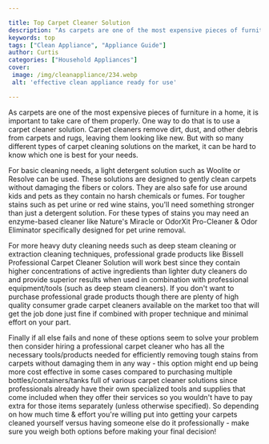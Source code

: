 ```yaml
---

title: Top Carpet Cleaner Solution
description: "As carpets are one of the most expensive pieces of furniture in a home, it is important to take care of them properly. One way to ...get the full scoop"
keywords: top
tags: ["Clean Appliance", "Appliance Guide"]
author: Curtis
categories: ["Household Appliances"]
cover: 
 image: /img/cleanappliance/234.webp
 alt: 'effective clean appliance ready for use'

---
```


As carpets are one of the most expensive pieces of furniture in a home, it is important to take care of them properly. One way to do that is to use a carpet cleaner solution. Carpet cleaners remove dirt, dust, and other debris from carpets and rugs, leaving them looking like new. But with so many different types of carpet cleaning solutions on the market, it can be hard to know which one is best for your needs.

For basic cleaning needs, a light detergent solution such as Woolite or Resolve can be used. These solutions are designed to gently clean carpets without damaging the fibers or colors. They are also safe for use around kids and pets as they contain no harsh chemicals or fumes. For tougher stains such as pet urine or red wine stains, you'll need something stronger than just a detergent solution. For these types of stains you may need an enzyme-based cleaner like Nature's Miracle or OdorXit Pro-Cleaner & Odor Eliminator specifically designed for pet urine removal. 

For more heavy duty cleaning needs such as deep steam cleaning or extraction cleaning techniques, professional grade products like Bissell Professional Carpet Cleaner Solution will work best since they contain higher concentrations of active ingredients than lighter duty cleaners do and provide superior results when used in combination with professional equipment/tools (such as deep steam cleaners). If you don't want to purchase professional grade products though there are plenty of high quality consumer grade carpet cleaners available on the market too that will get the job done just fine if combined with proper technique and minimal effort on your part. 

Finally if all else fails and none of these options seem to solve your problem then consider hiring a professional carpet cleaner who has all the necessary tools/products needed for efficiently removing tough stains from carpets without damaging them in any way - this option might end up being more cost effective in some cases compared to purchasing multiple bottles/containers/tanks full of various carpet cleaner solutions since professionals already have their own specialized tools and supplies that come included when they offer their services so you wouldn't have to pay extra for those items separately (unless otherwise specified). So depending on how much time & effort you're willing put into getting your carpets cleaned yourself versus having someone else do it professionally - make sure you weigh both options before making your final decision!
